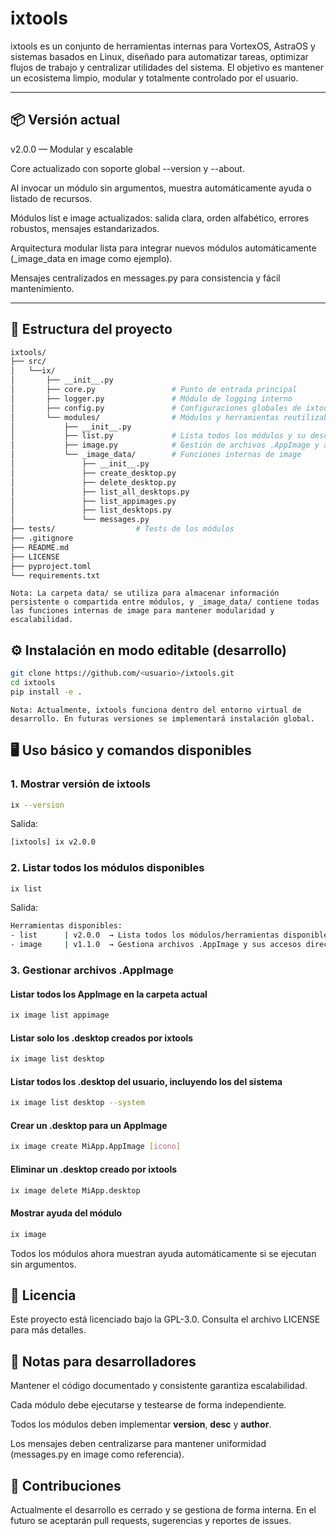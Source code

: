 # ixtools

ixtools es un conjunto de herramientas internas para VortexOS, AstraOS y sistemas basados en Linux, diseñado para automatizar tareas, optimizar flujos de trabajo y centralizar utilidades del sistema.
El objetivo es mantener un ecosistema limpio, modular y totalmente controlado por el usuario.

---

## 📦 Versión actual

v2.0.0 — Modular y escalable

Core actualizado con soporte global --version y --about.

Al invocar un módulo sin argumentos, muestra automáticamente ayuda o listado de recursos.

Módulos list e image actualizados: salida clara, orden alfabético, errores robustos, mensajes estandarizados.

Arquitectura modular lista para integrar nuevos módulos automáticamente (_image_data en image como ejemplo).

Mensajes centralizados en messages.py para consistencia y fácil mantenimiento.

---

## 📂 Estructura del proyecto
```bash
ixtools/
├── src/
│   └──ix/
│       ├── __init__.py
│       ├── core.py                 # Punto de entrada principal
│       ├── logger.py               # Módulo de logging interno
│       ├── config.py               # Configuraciones globales de ixtools
│       └── modules/                # Módulos y herramientas reutilizables
│           ├── __init__.py
│           ├── list.py             # Lista todos los módulos y su descripción
│           ├── image.py            # Gestión de archivos .AppImage y accesos directos
│           └── _image_data/        # Funciones internas de image
│               ├── __init__.py
│               ├── create_desktop.py
│               ├── delete_desktop.py
│               ├── list_all_desktops.py
│               ├── list_appimages.py
│               ├── list_desktops.py
│               └── messages.py
├── tests/                  # Tests de los módulos
├── .gitignore
├── README.md
├── LICENSE
├── pyproject.toml
└── requirements.txt
```

    Nota: La carpeta data/ se utiliza para almacenar información persistente o compartida entre módulos, y _image_data/ contiene todas las funciones internas de image para mantener modularidad y escalabilidad.

## ⚙️ Instalación en modo editable (desarrollo)
```bash
git clone https://github.com/<usuario>/ixtools.git
cd ixtools
pip install -e .
```

    Nota: Actualmente, ixtools funciona dentro del entorno virtual de desarrollo. En futuras versiones se implementará instalación global.

## 🖥️ Uso básico y comandos disponibles
### 1. Mostrar versión de ixtools
```bash
ix --version
```

Salida:
```bash
[ixtools] ix v2.0.0
```

### 2. Listar todos los módulos disponibles
```bash
ix list
```

Salida:
```bash
Herramientas disponibles:
- list      | v2.0.0  → Lista todos los módulos/herramientas disponibles en Ixtools
- image     | v1.1.0  → Gestiona archivos .AppImage y sus accesos directos (.desktop)
```
### 3. Gestionar archivos .AppImage
#### Listar todos los AppImage en la carpeta actual
```bash
ix image list appimage
```

#### Listar solo los .desktop creados por ixtools
```bash
ix image list desktop
```

#### Listar todos los .desktop del usuario, incluyendo los del sistema
```bash
ix image list desktop --system
```

#### Crear un .desktop para un AppImage
```bash
ix image create MiApp.AppImage [icono]
```

#### Eliminar un .desktop creado por ixtools
```bash
ix image delete MiApp.desktop
```

#### Mostrar ayuda del módulo
```bash
ix image
```

Todos los módulos ahora muestran ayuda automáticamente si se ejecutan sin argumentos.

## 📜 Licencia

Este proyecto está licenciado bajo la GPL-3.0.
Consulta el archivo LICENSE para más detalles.

## 📌 Notas para desarrolladores

Mantener el código documentado y consistente garantiza escalabilidad.

Cada módulo debe ejecutarse y testearse de forma independiente.

Todos los módulos deben implementar __version__, __desc__ y __author__.

Los mensajes deben centralizarse para mantener uniformidad (messages.py en image como referencia).

## 🤝 Contribuciones

Actualmente el desarrollo es cerrado y se gestiona de forma interna.
En el futuro se aceptarán pull requests, sugerencias y reportes de issues.